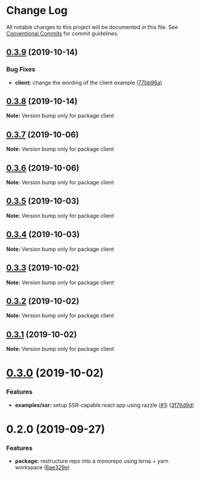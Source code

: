 # Change Log

All notable changes to this project will be documented in this file.
See [Conventional Commits](https://conventionalcommits.org) for commit guidelines.

## [0.3.9](https://github.com/jackyef/react-isomorphic-data/compare/client@0.3.8...client@0.3.9) (2019-10-14)


### Bug Fixes

* **client:** change the wording of the client example ([77bb96a](https://github.com/jackyef/react-isomorphic-data/commit/77bb96a))





## [0.3.8](https://github.com/jackyef/react-isomorphic-data/compare/client@0.3.7...client@0.3.8) (2019-10-14)

**Note:** Version bump only for package client





## [0.3.7](https://github.com/jackyef/react-isomorphic-data/compare/client@0.3.6...client@0.3.7) (2019-10-06)

**Note:** Version bump only for package client





## [0.3.6](https://github.com/jackyef/react-isomorphic-data/compare/client@0.3.5...client@0.3.6) (2019-10-06)

**Note:** Version bump only for package client





## [0.3.5](https://github.com/jackyef/react-isomorphic-data/compare/client@0.3.4...client@0.3.5) (2019-10-03)

**Note:** Version bump only for package client





## [0.3.4](https://github.com/jackyef/react-isomorphic-data/compare/client@0.3.3...client@0.3.4) (2019-10-03)

**Note:** Version bump only for package client





## [0.3.3](https://github.com/jackyef/react-isomorphic-data/compare/client@0.3.2...client@0.3.3) (2019-10-02)

**Note:** Version bump only for package client





## [0.3.2](https://github.com/jackyef/react-isomorphic-data/compare/client@0.3.1...client@0.3.2) (2019-10-02)

**Note:** Version bump only for package client





## [0.3.1](https://github.com/jackyef/react-isomorphic-data/compare/client@0.3.0...client@0.3.1) (2019-10-02)

**Note:** Version bump only for package client





# [0.3.0](https://github.com/jackyef/react-isomorphic-data/compare/client@0.2.0...client@0.3.0) (2019-10-02)


### Features

* **examples/ssr:** setup SSR-capable react app using razzle ([#1](https://github.com/jackyef/react-isomorphic-data/issues/1)) ([3f76d9d](https://github.com/jackyef/react-isomorphic-data/commit/3f76d9d))





# 0.2.0 (2019-09-27)


### Features

* **package:** restructure repo into a monorepo using lerna + yarn workspace ([6ae329e](https://github.com/jackyef/react-isomorphic-data/commit/6ae329e))
